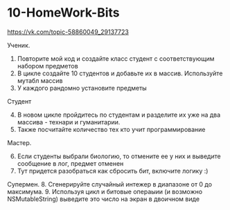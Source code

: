 # 10-HomeWork-Bits

https://vk.com/topic-58860049_29137723

Ученик.

1. Повторите мой код и создайте класс студент с соответствующим набором предметов
2. В цикле создайте 10 студентов и добавьте их в массив. Используйте мутабл массив
3. У каждого рандомно установите предметы

Студент

4. В новом цикле пройдитесь по студентам и разделите их уже на два массива - технари и гуманитарии.
5. Также посчитайте количество тех кто учит программирование

Мастер. 

6. Если студенты выбрали биологию, то отмените ее у них и выведите сообщение в лог, предмет отменен
7. Тут придется разобраться как сбросить бит, включите логику :)

Супермен.
8. Сгенерируйте случайный интежер в диапазоне от 0 до максимума.
9. Используя цикл и битовые операыии (и возможно NSMutableString) выведите это число на экран в двоичном виде

